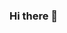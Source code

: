 ### Hi there 👋

<!--
**gihanadnivak/gihanadnivak** is a ✨ _special_ ✨ repository because its `README.md` (this file) appears on your GitHub profile.

Here are some ideas to get you started:

- 🔭 I’m currently working on my Research Project
- 🌱 I’m currently learning Cloud Computing
- 🤔 I’m looking for help with fixing problems
- 💬 Ask me about software testing
- 📫 How to reach me: kavindagihanabc@gmail.com
- 😄 Pronouns: He/Him
- ⚡ Fun fact: I love to have night walks in the middlenight when nobody is there 
-->
